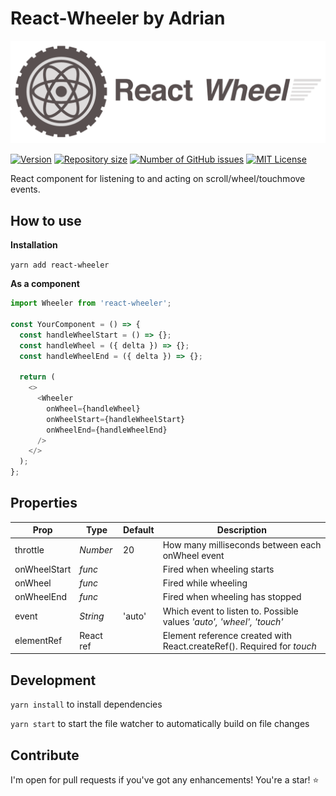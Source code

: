 # React-Wheeler by Adrian

![logo](./assets/logo.png)

[![Version][version-badge]][github]
[![Repository size][repo-size-badge]][github]
[![Number of GitHub issues][gh-issues-badge]][github]
[![MIT License][license-badge]][license]

React component for listening to and acting on scroll/wheel/touchmove events.

## How to use

**Installation**

`yarn add react-wheeler`

**As a component**

```javascript
import Wheeler from 'react-wheeler';

const YourComponent = () => {
  const handleWheelStart = () => {};
  const handleWheel = ({ delta }) => {};
  const handleWheelEnd = ({ delta }) => {};

  return (
    <>
      <Wheeler
        onWheel={handleWheel}
        onWheelStart={handleWheelStart}
        onWheelEnd={handleWheelEnd}
      />
    </>
  );
};
```

## Properties

| Prop         | Type      | Default | Description                                                            |
| ------------ | --------- | ------- | ---------------------------------------------------------------------- |
| throttle     | _Number_  | 20      | How many milliseconds between each onWheel event                       |
| onWheelStart | _func_    |         | Fired when wheeling starts                                             |
| onWheel      | _func_    |         | Fired while wheeling                                                   |
| onWheelEnd   | _func_    |         | Fired when wheeling has stopped                                        |
| event        | _String_  | 'auto'  | Which event to listen to. Possible values _'auto', 'wheel', 'touch'_   |
| elementRef   | React ref |         | Element reference created with React.createRef(). Required for _touch_ |

## Development

`yarn install` to install dependencies

`yarn start` to start the file watcher to automatically build on file changes

## Contribute

I'm open for pull requests if you've got any enhancements! You're a star! ⭐

[github]: https://github.com/designbyadrian/react-wheeler
[license]: LICENSE
[version-badge]: https://img.shields.io/github/package-json/v/designbyadrian/react-wheeler/master.svg?style=flat-square&label=version&colorB=cornflowerblue&colorA=SlateGrey
[license-badge]: https://img.shields.io/github/license/designbyadrian/react-wheeler.svg?style=flat-square&colorA=SlateGray
[gh-issues-badge]: https://img.shields.io/github/issues/designbyadrian/react-wheeler/master.svg?style=flat-square&label=issues&colorA=SlateGray
[repo-size-badge]: https://img.shields.io/github/repo-size/designbyadrian/react-wheeler.svg?style=flat-square&colorA=SlateGray
